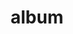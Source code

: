 ---
layout: album
resource: facebook
title: "album"
description: "masonry"
active: gallery
header-img: "img/gallery-bg.jpg"
album-title: "my 9th album"
images:
  - image_path: lemylan/Váy ngắn (4)/2464837473675810_408399511_2464837790342445_3653836428940494035_n.jpg
  - image_path: lemylan/Váy ngắn (4)/2464837557009135_408398617_2464837833675774_1980674726037335971_n.jpg
  - image_path: lemylan/Váy ngắn (4)/2471117776381113_411541496_2471118526381038_6253309818441365342_n.jpg
  - image_path: lemylan/Váy ngắn (4)/2471117799714444_412113056_2471118549714369_634117136620580428_n.jpg
  - image_path: lemylan/Váy ngắn (4)/2471117836381107_410996624_2471118579714366_6020904273554619295_n.jpg
  - image_path: lemylan/Váy ngắn (4)/2473083026184588_412409817_2473083406184550_3746239880939937077_n.jpg
  - image_path: lemylan/Váy ngắn (4)/2473083089517915_412138701_2473083446184546_3203803002853582905_n.jpg
  - image_path: lemylan/Váy ngắn (4)/2495978863895004_422118425_2495979087228315_1827822639784141560_n.jpg
  - image_path: lemylan/Váy ngắn (4)/2495978917228332_422128739_2495979113894979_3083065192654804135_n.jpg
  - image_path: lemylan/Váy ngắn (4)/2497475433745347_406035060_2460068630819361_8895786591107607153_n.jpg
  - image_path: lemylan/Váy ngắn (4)/2497475433745347_406326970_2460068604152697_3296737082221768017_n.jpg
---